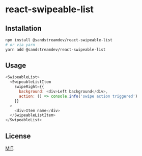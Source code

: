 # react-swipeable-list

## Installation

```bash
npm install @sandstreamdev/react-swipeable-list
# or via yarn
yarn add @sandstreamdev/react-swipeable-list
```

## Usage

```javascript jsx
<SwipeableList>
  <SwipeableListItem
    swipeRight={{
      background: <div>Left background</div>,
      action: () => console.info('swipe action triggered')
    }}
  >
    <div>Item name</div>
  </SwipeableListItem>
</SwipeableList>
```

## License

[MIT](LICENSE).
